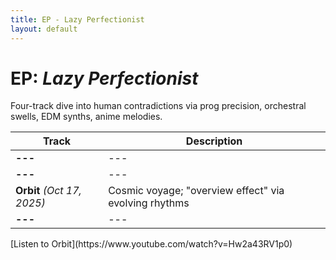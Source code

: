 ```yaml
---
title: EP - Lazy Perfectionist
layout: default
---
```


# EP: *Lazy Perfectionist*
<div data-aos="fade-up">Four-track dive into human contradictions via prog precision, orchestral swells, EDM synths, anime melodies.</div>

| Track | Description |
|-------|-------------|
| <span data-aos="zoom-in">**---**</span> | --- |
| <span data-aos="zoom-in" data-aos-delay="100">**---**</span> | --- |
| <span data-aos="zoom-in" data-aos-delay="200">**Orbit** *(Oct 17, 2025)*</span> | Cosmic voyage; "overview effect" via evolving rhythms |
| <span data-aos="zoom-in" data-aos-delay="300">**---**</span> | --- |

<div data-aos="fade-in">[Listen to Orbit](https://www.youtube.com/watch?v=Hw2a43RV1p0)</div>